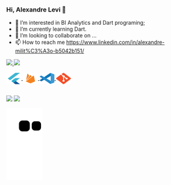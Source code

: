 ### Hi, Alexandre Levi 👋
- 👀 I’m interested in BI Analytics and Dart programing;
- 🌱 I’m currently learning Dart.
- 💞️ I’m looking to collaborate on ...
- 📫 How to reach me https://www.linkedin.com/in/alexandre-milit%C3%A3o-b5042b151/

<div align="start">
  <a href="https://github.com/LeviZG">
  <img height="180em" src="https://github-readme-stats.vercel.app/api?username=LeviZG&show_icons=true&theme=dracula&include_all_commits=true&count_private=true"/>
  <img height="180em" src="https://github-readme-stats.vercel.app/api/top-langs/?username=LeviZG&layout=compact&langs_count=6&theme=dracula"/>
</div>

<div style="display: inline_block"><br>
<img align="center" alt="Joao-Js" height="30" width="40" src="https://raw.githubusercontent.com/devicons/devicon/master/icons/flutter/flutter-original.svg">
<img align="center" alt="Joao-Js" height="30" width="40" src="https://raw.githubusercontent.com/devicons/devicon/master/icons/firebase/firebase-plain.svg">
<img align="center" alt="Joao-Js" height="30" width="40" src="https://raw.githubusercontent.com/devicons/devicon/master/icons/vscode/vscode-original.svg">
<img align="center" alt="Joao-Js" height="30" width="40" src="https://raw.githubusercontent.com/devicons/devicon/master/icons/git/git-original.svg">
<!--<img align="center" alt="Joao-Js" height="30" width="40" src="https://raw.githubusercontent.com/devicons/devicon/master/icons/apple/apple-original.svg">-->
<!--<img align="center" alt="Joao-Js" height="30" width="40" src="https://raw.githubusercontent.com/devicons/devicon/master/icons/ubuntu/ubuntu-plain.svg">-->

</div>

##
<div > 
<a href="https://www.instagram.com/levi_militao/" target="_blank"><img src="https://img.shields.io/badge/-Instagram-%23E4405F?style=for-the-badge&logo=instagram&logoColor=white" target="_blank"></a>
<a href="https://www.linkedin.com/in/alexandre-milit%C3%A3o-b5042b151/" target="_blank"><img src="https://img.shields.io/badge/-LinkedIn-%230077B5?style=for-the-badge&logo=linkedin&logoColor=white" target="_blank"></a>


![Snake animation](https://github.com/rafaballerini/rafaballerini/blob/output/github-contribution-grid-snake.svg)

</div>
